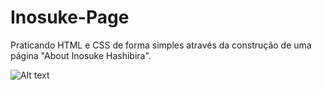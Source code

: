 # Inosuke-Page
  Praticando HTML e CSS de forma simples através da construção de uma página "About Inosuke Hashibira".

![Alt text](https://cdn.discordapp.com/attachments/887544607599120404/945767039065272400/unknown.png?raw=true "About-Inosuke")


